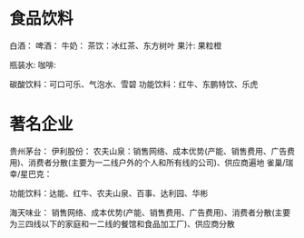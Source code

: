 # 食品饮料
白酒：
啤酒：
牛奶：
茶饮：冰红茶、东方树叶
果汁: 果粒橙

瓶装水:
咖啡:

碳酸饮料：可口可乐、气泡水、雪碧
功能饮料：红牛、东鹏特饮、乐虎

# 著名企业
贵州茅台：
伊利股份：
农夫山泉：销售网络、成本优势(产能、销售费用、广告费用)、消费者分散(主要为一二线户外的个人和所有线的公司)、供应商遍地
雀巢/瑞幸/星巴克：

功能饮料：达能、红牛、农夫山泉、百事、达利园、华彬

海天味业： 销售网络、成本优势(产能、销售费用、广告费用)、消费者分散(主要为三四线以下的家庭和一二线的餐馆和食品加工厂)、供应商分散













